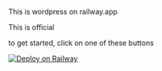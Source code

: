 This is wordpress on railway.app



This is official




to get started, click on one of these buttons


[![Deploy on Railway](https://railway.app/button.svg)](https://railway.app/new/template?template=https%3A%2F%2Fgithub.com%2FGalaxy-Liam%2FWordPress%2F&plugins=mysql&referralCode=e21e1eda)


